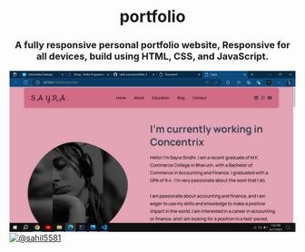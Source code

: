 <h1 align="center">portfolio</h1>

<h3 align="center">    A fully responsive personal portfolio website, Responsive for all devices, build using HTML, CSS, and JavaScript.
</h3>

<img alt="Coder" align="right" width="auto"
     src= "/assets/images/desktop.png">
     
  <a href="    # https://sahil-sumra.github.io/portfolio_2/ 
" target="blank"><img align="center" src="https://raw.githubusercontent.com/rahuldkjain/github-profile-readme-generator/master/src/images/icons/Social/codepen.svg" alt="@sahil5581" height="30" width="40" /></a>


